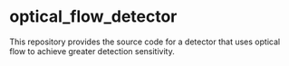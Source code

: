 # optical_flow_detector
This repository provides the source code for a detector that uses optical flow to achieve greater detection sensitivity.
